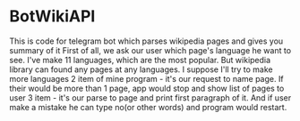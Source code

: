 # BotWikiAPI
This is code for telegram bot which parses wikipedia pages and gives you summary of it 
First of all, we ask our user which page's language he want to see. I've make 11 languages, which are the most popular. 
But wikipedia library can found any pages at any languages. I suppose I'll try to make more languages
2 item of mine program - it's our request to name page. If their would be more than 1 page, app would stop and show list of pages to user
3 item - it's our parse to page and print first paragraph of it.
And if user make a mistake he can type no(or other words) and program would restart.
